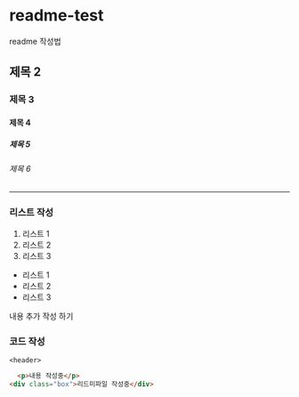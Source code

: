 # readme-test
readme 작성법

## 제목 2
### 제목 3
#### 제목 4
##### 제목 5
###### 제목 6

------
### 리스트 작성
1. 리스트 1
2. 리스트 2
3. 리스트 3
- 리스트 1
- 리스트 2
- 리스트 3

내용 추가 작성 하기

### 코드 작성
`<header>`
```html
  <p>내용 작성중</p>
<div class="box">리드미파일 작성중</div>
```
  

